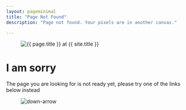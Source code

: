 ```yaml
---
layout: pageminimal
title: "Page Not Found"
description: "Page not found. Your pixels are in another canvas."

---  
```

<figure>
<img src="{{ site.url }}/images/notfound.png" alt="{{ page.title }} at {{ site.title }}">
</figure>
<div class="text-center">
<h1>I am sorry</h1>
<p>The page you are looking for is not ready yet,
please try one of the links below instead</p>
</div>
<figure>
<img src="{{ site.url }}/images/bg-arrow.png" alt="down-arrow">
</figure>
